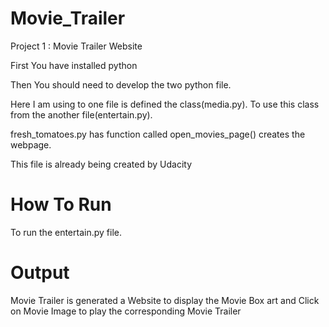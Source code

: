 # Movie_Trailer
Project 1 : Movie Trailer Website

First You have installed python

Then You should need to develop the two python file. 

Here I am using to one file is defined the class(media.py). To use this class from the another file(entertain.py).

fresh_tomatoes.py has function called open_movies_page() creates the webpage.

This file is already being created by Udacity

# How To Run

To run the entertain.py file.

# Output

Movie Trailer is generated a Website to display the Movie Box art and Click on Movie Image to play the corresponding Movie Trailer

[](file:///C:/Users/Ravi/Downloads/UdacityWok/FullStackLesson/movie/fresh_tomatoes.html)
